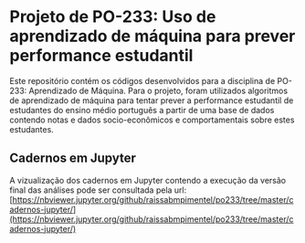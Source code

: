 # Projeto de PO-233: Uso de aprendizado de máquina para prever performance estudantil

Este repositório contém os códigos desenvolvidos para a disciplina de PO-233: Aprendizado de Máquina. Para o projeto, foram utilizados algoritmos de aprendizado de máquina para tentar prever a performance estudantil de estudantes do ensino médio português a partir de uma base de dados contendo notas e dados socio-econômicos e comportamentais sobre estes estudantes.

## Cadernos em Jupyter
A vizualização dos cadernos em Jupyter contendo a execução da versão final das análises pode ser consultada pela url: [https://nbviewer.jupyter.org/github/raissabmpimentel/po233/tree/master/cadernos-jupyter/](https://nbviewer.jupyter.org/github/raissabmpimentel/po233/tree/master/cadernos-jupyter/)
